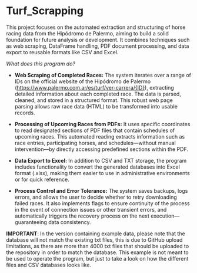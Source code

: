 # Turf_Scrapping
This project focuses on the automated extraction and structuring of horse racing data from the Hipódromo de Palermo, aiming to build a solid foundation for future analysis or development. It combines techniques such as web scraping, DataFrame handling, PDF document processing, and data export to reusable formats like CSV and Excel.

_What does this program do?_

* **Web Scraping of Completed Races:**
The system iterates over a range of IDs on the official website of the Hipódromo de Palermo (https://www.palermo.com.ar/es/turf/ver-carrera/{ID}), extracting detailed information about each completed race. The data is parsed, cleaned, and stored in a structured format. This robust web page parsing allows raw race data (HTML) to be transformed into usable records.

* **Processing of Upcoming Races from PDFs:**
It uses specific coordinates to read designated sections of PDF files that contain schedules of upcoming races. This automated reading extracts information such as race entries, participating horses, and schedules—without manual intervention—by directly accessing predefined sections within the PDF.

* **Data Export to Excel:**
In addition to CSV and TXT storage, the program includes functionality to convert the generated databases into Excel format (.xlsx), making them easier to use in administrative environments or for quick reference.

* **Process Control and Error Tolerance:**
The system saves backups, logs errors, and allows the user to decide whether to retry downloading failed races. It also implements flags to ensure continuity of the process in the event of connection issues or other transient errors, and automatically triggers the recovery process on the next execution—guaranteeing data consistency.

**IMPORTANT**: In the version containing example data, please note that the database will not match the existing txt files, this is due to GitHub upload limitations, as there are more than 4000 txt files that should be uploaded to the repository in order to match the database. This example is not meant to be used to operate the program, but just to take a look on how the different files and CSV databases looks like.
